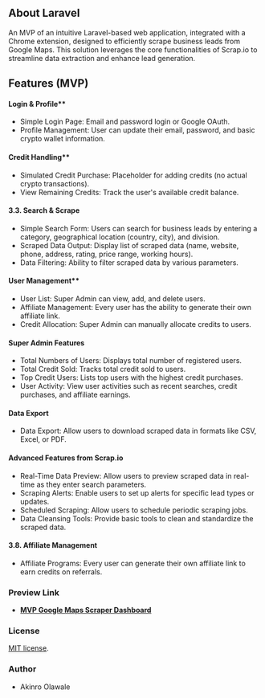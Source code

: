 
## About Laravel

An MVP of an intuitive Laravel-based web application, integrated with a Chrome extension, designed to efficiently scrape business leads from Google Maps. This solution leverages the core functionalities of Scrap.io to streamline data extraction and enhance lead generation.


## Features (MVP)

#### Login & Profile**
- Simple Login Page: Email and password login or Google OAuth.
- Profile Management: User can update their email, password, and basic crypto wallet information.

#### Credit Handling**
- Simulated Credit Purchase: Placeholder for adding credits (no actual crypto transactions).
- View Remaining Credits: Track the user's available credit balance.

#### 3.3. Search & Scrape
- Simple Search Form: Users can search for business leads by entering a category, geographical location (country, city), and division.
- Scraped Data Output: Display list of scraped data (name, website, phone, address, rating, price range, working hours).
- Data Filtering: Ability to filter scraped data by various parameters.

#### User Management**
- User List: Super Admin can view, add, and delete users.
- Affiliate Management: Every user has the ability to generate their own affiliate link.
- Credit Allocation: Super Admin can manually allocate credits to users.

#### Super Admin Features
- Total Numbers of Users: Displays total number of registered users.
- Total Credit Sold: Tracks total credit sold to users.
- Top Credit Users: Lists top users with the highest credit purchases.
- User Activity: View user activities such as recent searches, credit purchases, and affiliate earnings.

#### Data Export
- Data Export: Allow users to download scraped data in formats like CSV, Excel, or PDF.

#### Advanced Features from Scrap.io
- Real-Time Data Preview: Allow users to preview scraped data in real-time as they enter search parameters.
- Scraping Alerts: Enable users to set up alerts for specific lead types or updates.
- Scheduled Scraping: Allow users to schedule periodic scraping jobs.
- Data Cleansing Tools: Provide basic tools to clean and standardize the scraped data.

#### 3.8. Affiliate Management
- Affiliate Programs: Every user can generate their own affiliate link to earn credits on referrals.


### Preview Link
- **[MVP Google Maps Scraper Dashboard](https://vehikl.com/)**


### License
[MIT license](https://opensource.org/licenses/MIT).

### Author
- Akinro Olawale
